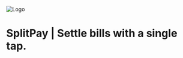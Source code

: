 ![Logo](https://img.icons8.com/hatch/64/1A1A1A/split.png)

# SplitPay | Settle bills with a single tap.




